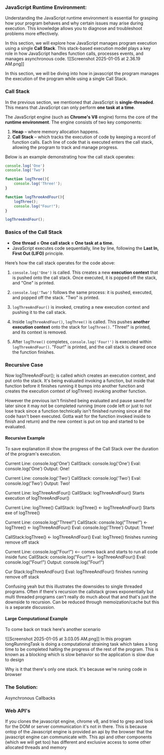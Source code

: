 ### JavaScript Runtime Environment:

Understanding the JavaScript runtime environment is essential for grasping how your program behaves and why certain issues may arise during execution. This knowledge allows you to diagnose and troubleshoot problems more effectively.

In this section, we will explore how JavaScript manages program execution using a single **Call Stack**. This stack-based execution model plays a key role in how JavaScript handles function calls, processes events, and manages asynchronous code.
![[Screenshot 2025-01-05 at 2.36.19 AM.png]]

In this section, we will be diving into how in javascript the program manages the execution of the program while using a single Call Stack.

### Call Stack
In the previous section, we mentioned that JavaScript is **single-threaded**. This means that JavaScript can only perform **one task at a time**.

The JavaScript engine (such as **Chrome's V8** engine) forms the core of the **runtime environment**. The engine consists of two key components:

1. **Heap** – where memory allocation happens.
2. **Call Stack** – which tracks the execution of code by keeping a record of function calls. Each line of code that is executed enters the call stack, allowing the program to track and manage progress.

Below is an example demonstrating how the call stack operates:

```js
console.log('One')
console.log('Two')

function logThree(){
	console.log('Three!');
}

function logThreeAndFour(){
	logThree();
	console.log("Four!");
}

logThreeAndFour();
```

### Basics of the Call Stack

- **One thread = One call stack = One task at a time.**
- JavaScript executes code sequentially, line by line, following the **Last In, First Out (LIFO)** principle.

Here’s how the call stack operates for the code above:

1. `console.log('One')` is called. This creates a new **execution context** that is pushed onto the call stack. Once executed, it is popped off the stack, and "One" is printed.
    
2. `console.log('Two')` follows the same process: it is pushed, executed, and popped off the stack. "Two" is printed.
    
3. `logThreeAndFour()` is invoked, creating a new execution context and pushing it to the call stack.
    
4. Inside `logThreeAndFour()`, `logThree()` is called. This pushes **another execution context** onto the stack for `logThree()`. "Three!" is printed, and its context is removed.
    
5. After `logThree()` completes, `console.log('Four!')` is executed within `logThreeAndFour()`. "Four!" is printed, and the call stack is cleared once the function finishes.

### Recursive Case
Now logThreeAndFour(); is called which creates an execution context, and put onto the stack. It's being evaluated invoking a function, but inside that function before it finishes running it bumps into another function and creates the execution context of logThree() invoking another function. 

However the previous isn't finished being evaluated and pause saved for later since it may not be completed running (more code left or just to not lose track since a function technically isn't finished running since all the code hasn't been executed. Gotta wait for the function invoked inside to finish and return) and the new context is put on top and started to be evaluated. 
#### Recursive Example
To save explanation ill show the progress of the Call Stack over the duration of the program's execution.

Current Line: console.log('One')
CallStack: console.log('One') 
Eval:  console.log('One') 
Output: One!

Current Line: console.log('Two')
CallStack: console.log('Two') 
Eval: console.log('Two') 
Output: Two!

Current Line: logThreeAndFour()
CallStack: logThreeAndFour()
Starts execution of logThreeAndFour()

Current Line: logThree()
CallStack:  logThree() <- logThreeAndFour()
Starts exe of logThree()

Current Line: console.log("Three!")
CallStack: console.log("Three!") <- logThree() <- logThreeAndFour()
Eval:  console.log('Three') 
Output: Three!

CallStack:logThree() <- logThreeAndFour()
Eval: logThree() finishes running remove off stack

Current Line: console.log("Four!") <-- comes back and starts to run all code inside func
CallStack: console.log("Four!") <- logThreeAndFour()
Eval: console.log("Four!")
Output: console.log("Four!")

Cur Stack:logThreeAndFour()
Eval: logThreeAndFour() finishes running remove off stack

Confusing yeah but this illustrates the downsides to single threaded  programs. Often if there's recursion the callstack grows exponentially but multi threaded programs can't really do much about that and that's just the downside to recursion. Can be reduced through memoization/cache but this is a separate discussion.

#### Large Computational Example
To come back on track here's another scenario

![[Screenshot 2025-01-05 at 3.03.05 AM.png]]
In this program longRunningTask is doing a computational straining task which takes a long time to be completed halting the progress of the rest of the program. This is known as a blocking which is slow behavior so the application is slow due to design

Why is it that there's only one stack. It's because we're runing code in browser

### The Solution:
Asynchronous Callbacks

### Web API's
If you clones the javascript engine, chrome v8, and tried to grep and look for the DOM or server communication it's not in there. This is because ontop of the Javascript engine is provided an api by the browser that the javascript engine can communicate with. This api and other components (which we will get too) has different and exclusive access to some other allocated threads and memory
